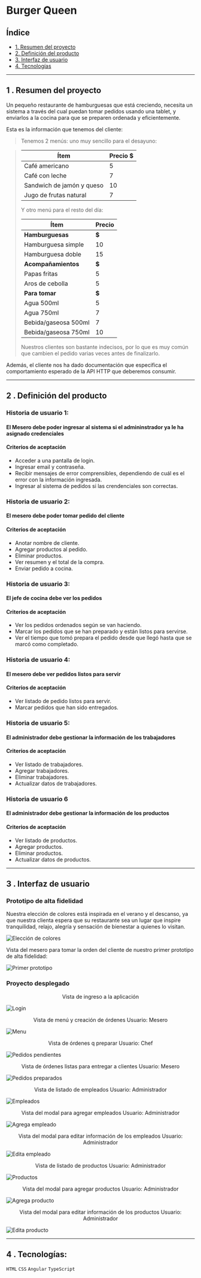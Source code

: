 # Burger Queen

## Índice

* [1. Resumen del proyecto](#1--resumen-del-proyecto)
* [2. Definición del producto](#2--definición-del-producto)
* [3. Interfaz de usuario](#3--interfaz-de-usuario)
* [4. Tecnologías](#4--tecnologías)

***

## 1 . Resumen del proyecto

Un pequeño restaurante de hamburguesas que está creciendo, necesita un sistema a través del cual puedan tomar pedidos usando una tablet, y enviarlos a la cocina para que se preparen ordenada y eficientemente.

Esta es la información que tenemos del cliente:

> Tenemos 2 menús: uno muy sencillo para el desayuno:

> | Ítem                      |Precio $|
> |---------------------------|------|
> | Café americano            |    5 |
> | Café con leche            |    7 |
> | Sandwich de jamón y queso |   10 |
> | Jugo de frutas natural    |    7 |
>
> Y otro menú para el resto del día:
>
> | Ítem                      |Precio|
> |---------------------------|------|
> |**Hamburguesas**           |   **$**   |
> |Hamburguesa simple         |    10|
> |Hamburguesa doble          |    15|
> |**Acompañamientos**        |   **$**   |
> |Papas fritas               |     5|
> |Aros de cebolla            |     5|
> |**Para tomar**             |   **$**   |
> |Agua 500ml                 |     5|
> |Agua 750ml                 |     7|
> |Bebida/gaseosa 500ml       |     7|
> |Bebida/gaseosa 750ml       |     10|
>
> Nuestros clientes son bastante indecisos, por lo que es muy común que cambien el pedido varias veces antes de finalizarlo.

Además, el cliente nos ha dado documentación que especifica el comportamiento esperado de la API HTTP que deberemos consumir.

***

## 2 . Definición del producto

### **Historia de usuario 1:** 
#### **El Mesero debe poder ingresar al sistema si el admininstrador ya le ha asignado credenciales**  

#### **Criterios de aceptación**
* Acceder a una pantalla de login.
* Ingresar email y contraseña.
* Recibir mensajes de error comprensibles, dependiendo de cuál es el error con la información ingresada.
* Ingresar al sistema de pedidos si las crendenciales son correctas.

### **Historia de usuario 2:**
#### **El mesero debe poder tomar pedido del cliente**

#### **Criterios de aceptación**  
* Anotar nombre de cliente.
* Agregar productos al pedido.
* Eliminar productos.
* Ver resumen y el total de la compra.
* Enviar pedido a cocina.

### **Historia de usuario 3:**
#### **El jefe de cocina debe ver los pedidos**  

#### **Criterios de aceptación**
* Ver los pedidos ordenados según se van haciendo.
* Marcar los pedidos que se han preparado y están listos para servirse.
* Ver el tiempo que tomó prepara el pedido desde que llegó hasta que se marcó como completado.

### **Historia de usuario 4:**
#### **El mesero debe ver pedidos listos para servir**

#### **Criterios de aceptación**
* Ver listado de pedido listos para servir.
* Marcar pedidos que han sido entregados.

### **Historia de usuario 5:**
#### **El administrador debe gestionar la información de los trabajadores**

#### **Criterios de aceptación**
* Ver listado de trabajadores.
* Agregar trabajadores.
* Eliminar trabajadores.
* Actualizar datos de trabajadores.

### **Historia de usuario 6**
#### **El administrador debe gestionar la información de los productos** 
#### **Criterios de aceptación**

* Ver listado de productos.
* Agregar productos.
* Eliminar productos.
* Actualizar datos de productos.  

***

## 3 . Interfaz de usuario

### **Prototipo de alta fidelidad**
Nuestra elección de colores está inspirada en el verano y el descanso, ya que nuestra clienta espera que su restaurante sea un  lugar que inspire tranquilidad, relajo, alegría y sensación de bienestar a quienes lo visitan.

![Elección de colores](src/assets/readme-content/colores.png)

Vista del mesero para tomar la orden del cliente de nuestro primer prototipo de alta fidelidad:

![Primer prototipo](src/assets/readme-content/prototipo.png)

### **Proyecto desplegado**
<center>Vista de ingreso a la aplicación</center>

![Login](src/assets/readme-content/login.png)

<center>Vista de menú y creación de órdenes Usuario: Mesero</center>

![Menu](src/assets/readme-content/mesero-menu.png)

<center>Vista de órdenes q preparar Usuario: Chef</center>

![Pedidos pendientes](src/assets/readme-content/chef-pedidos.png)

<center>Vista de órdenes listas para entregar a clientes Usuario: Mesero</center>

![Pedidos preparados](src/assets/readme-content/mesero-pedidos-a-entregar.png)

<center>Vista de listado de empleados Usuario: Administrador</center>

![Empleados](src/assets/readme-content/admin-empleados.png)

<center>Vista del modal para agregar empleados Usuario: Administrador</center>

![Agrega empleado](src/assets/readme-content/agrega-empleado.png)

<center>Vista del modal para editar información de los empleados Usuario: Administrador</center>

![Edita empleado](src/assets/readme-content/edita-empleado.png)

<center>Vista de listado de productos Usuario: Administrador</center>

![Productos](src/assets/readme-content/admin-productos.png)

<center>Vista del modal para agregar productos Usuario: Administrador</center>

![Agrega producto](src/assets/readme-content/agrega-producto.png)

<center>Vista del modal para editar información de los productos Usuario: Administrador</center>

![Edita producto](src/assets/readme-content/edita-producto.png)
***

## 4 . Tecnologías:

`HTML` `CSS` `Angular` `TypeScript`